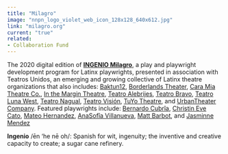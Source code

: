```yaml
---
title: "Milagro"
image: "nnpn_logo_violet_web_icon_128x128_640x612.jpg"
link: "milagro.org"
current: "true"
related:
- Collaboration Fund
---
```


The 2020 digital edition of **[INGENIO Milagro](https://milagro.org/event/ingenio-2020/)**, a play and playwright development program for Latinx playwrights, presented in association with Teatros Unidos, an emerging and growing collective of Latinx theatre organizations that also includes: [Baktun12](https://baktun12.com/), [Borderlands Theater](http://www.borderlandstheater.org/), [Cara Mia Theatre Co.](https://www.caramiatheatre.org/), [In the Margin Theatre](https://www.inthemargintheatre.org/), [Teatro Alebrijes](https://colectivoala.wixsite.com/colectivoala/teatro-alebrijes), [Teatro Bravo](https://www.teatrobravo.org/), [Teatro Luna West](https://www.teatrolunawest.org/), [Teatro Nagual](https://www.facebook.com/TeatroNagual/), [Teatro Visión](https://www.teatrovision.org/), [TuYo Theatre](https://www.tuyotheatre.org/),  and [UrbanTheater Company](https://urbantheaterchicago.org/). Featured playwrights include: [Bernardo Cubrîa](https://newplayexchange.org/users/6130/bernardo-cubria), [Christin Eve Cato](https://newplayexchange.org/users/39493/christin-eve-cato), [Mateo Hernandez](https://www.caramiatheatre.org/ingenio-2020), [AnaSofîa Villanueva](https://newplayexchange.org/users/21623/anasof%C3%ADa-villanueva), [Matt Barbot](https://newplayexchange.org/users/1342/matt-barbot), and [Jasminne Mendez](http://www.jasminnemendez.com/)

**Ingenio** /ēn ‘he nē oh/: Spanish for wit, ingenuity; the inventive and creative capacity to create; a sugar cane refinery.
